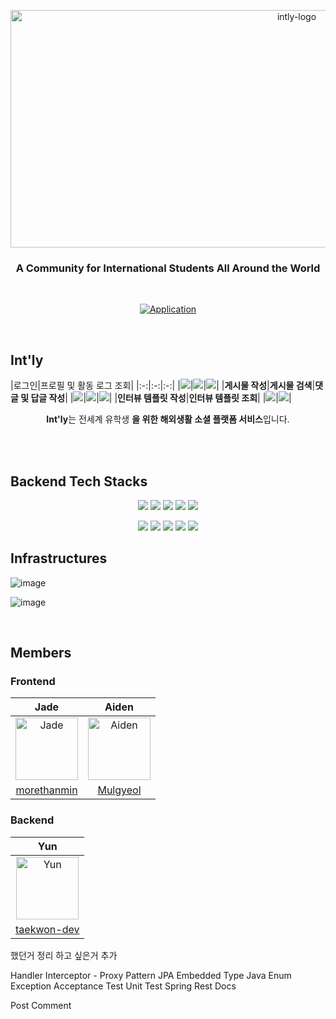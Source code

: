 <p align="center">
    <img src="https://user-images.githubusercontent.com/70354365/189514759-c353be52-22ce-4910-99e1-421c0b0e2f5a.jpg" alt="intly-logo" width="900" height="380">
</p>
<div align="center">

### A Community for International Students All Around the World<br>

</div>
<br/>

<div align="center">

[![Application](http://img.shields.io/badge/Application-fc3465?style=flat&logo=github&logoColor=white&link=https://int-ly.com/)](https://int-ly.com/)
</div>
<br/>

## Int'ly

|로그인|프로필 및 활동 로그 조회|
|:-:|:-:|:-:|
|<img src=https://user-images.githubusercontent.com/70354365/189709972-17cc7a62-7e41-40cc-862f-996170513ad1.gif>|<img src=https://user-images.githubusercontent.com/70354365/189709970-8f4fa27e-2a8f-4d76-9c7e-405d77cfc5c7.gif>|<img src=https://user-images.githubusercontent.com/70354365/189709963-36f1d6a2-e0a5-4dea-8f85-ff80ca56775d.gif>|
|<b>게시물 작성</b>|<b>게시물 검색</b>|<b>댓글 및 답글 작성</b>|
|<img src=https://user-images.githubusercontent.com/70354365/189709963-36f1d6a2-e0a5-4dea-8f85-ff80ca56775d.gif>|<img src=https://user-images.githubusercontent.com/70354365/189709955-850c827c-0b46-4284-96bb-57784b50bfdb.gif>|<img src=https://user-images.githubusercontent.com/70354365/189709934-8fa20fee-17ab-46f0-b686-8c826764666a.gif>|
|<b>인터뷰 템플릿 작성</b>|<b>인터뷰 템플릿 조회</b>|
|<img src=https://user-images.githubusercontent.com/70354365/190865993-8ae26afb-33bc-4695-ab26-ec58fd0b91f9.gif>|<img src=https://user-images.githubusercontent.com/70354365/190865986-61dcdd30-1781-4df9-bfa5-06d1d0ab84ae.gif>|

<p align="center">
    <b>Int'ly</b>는 전세계 유학생 <b>을 위한 해외생활 소셜 플랫폼 서비스</b>입니다.<br><br>  
</p>
<br/>

## Backend Tech Stacks

<p align="center">
<img src="https://img.shields.io/badge/JAVA-007396?style=for-the-badge&logo=java&logoColor=white"> <img src="https://img.shields.io/badge/Spring Boot-6DB33F?style=for-the-badge&logo=Spring Boot&logoColor=white"> <img src="https://img.shields.io/badge/JUnit5-25A162?style=for-the-badge&logo=JUnit5&logoColor=white">  <img src="https://img.shields.io/badge/MySQL-003545?style=for-the-badge&logo=mysql&logoColor=white"> <img src="https://img.shields.io/badge/Hibernate-59666C?style=for-the-badge&logo=Hibernate&logoColor=white"> 
  </p>
<p align="center">
<img src="https://img.shields.io/badge/Amazon AWS-232F3E?style=for-the-badge&logo=Amazon AWS&logoColor=white"> 
<img src="https://img.shields.io/badge/Amazon S3-569A31?style=for-the-badge&logo=Amazon S3&logoColor=white"> 
<img src="https://img.shields.io/badge/NGINX-009639?style=for-the-badge&logo=NGINX&logoColor=white"> 
<img src="https://img.shields.io/badge/Jenkins-D24939?style=for-the-badge&logo=Jenkins&logoColor=white"> 
<img src="https://img.shields.io/badge/Docker-2496ED?style=for-the-badge&logo=Docker&logoColor=white"> 
</p>


## Infrastructures


![image](https://user-images.githubusercontent.com/70354365/189530314-8240861c-f31b-4dbe-9e10-944610876a82.png)


![image](https://user-images.githubusercontent.com/70354365/189530262-1e8e9e29-2763-4960-87a2-5b60af130f20.png)



<br/>

##  Members

### Frontend

|Jade|Aiden|
|:-:|:--:|
|<img src="https://avatars.githubusercontent.com/u/72514247?v=4" alt="Jade" width="100" height="100">|<img src="https://avatars.githubusercontent.com/u/59464537?v=4" alt="Aiden" width="100" height="100">|
|[morethanmin](https://github.com/morethanmin)|[Mulgyeol](https://github.com/Mulgyeol)|

### Backend

|Yun|
|:-:|
|<img src="https://avatars.githubusercontent.com/u/70354365?v=4" alt="Yun" width="100" height="100">|
|[taekwon-dev](https://github.com/taekwon-dev)|

했던거 정리
하고 싶은거 추가


Handler Interceptor - Proxy Pattern
JPA Embedded Type
Java Enum 
Exception
Acceptance Test
Unit Test
Spring Rest Docs

Post 
Comment